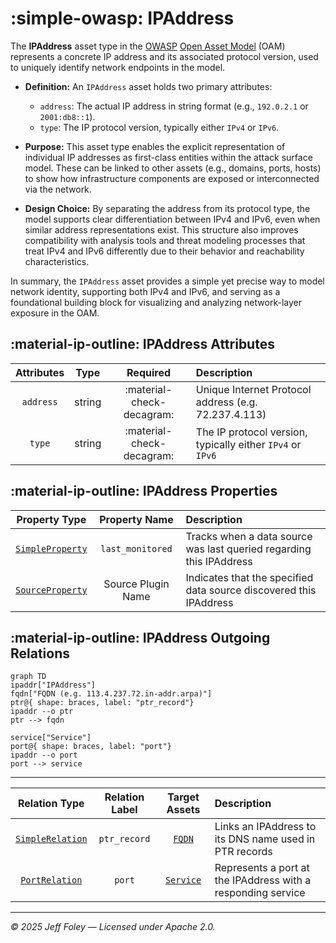 # :simple-owasp: IPAddress

The **IPAddress** asset type in the [OWASP](https://owasp.org) [Open Asset Model](https://github.com/owasp-amass/open-asset-model) (OAM) represents a concrete IP address and its associated protocol version, used to uniquely identify network endpoints in the model.

- **Definition:** An `IPAddress` asset holds two primary attributes:
  - `address`: The actual IP address in string format (e.g., `192.0.2.1` or `2001:db8::1`).
  - `type`: The IP protocol version, typically either `IPv4` or `IPv6`.

- **Purpose:** This asset type enables the explicit representation of individual IP addresses as first-class entities within the attack surface model. These can be linked to other assets (e.g., domains, ports, hosts) to show how infrastructure components are exposed or interconnected via the network.

- **Design Choice:** By separating the address from its protocol type, the model supports clear differentiation between IPv4 and IPv6, even when similar address representations exist. This structure also improves compatibility with analysis tools and threat modeling processes that treat IPv4 and IPv6 differently due to their behavior and reachability characteristics.

In summary, the `IPAddress` asset provides a simple yet precise way to model network identity, supporting both IPv4 and IPv6, and serving as a foundational building block for visualizing and analyzing network-layer exposure in the OAM.

## :material-ip-outline: IPAddress Attributes

| Attributes       | Type      | Required   | Description  |
| :--------------: | :-------: | :--------: | :----------- |
| `address` | string | :material-check-decagram: | Unique Internet Protocol address (e.g. 72.237.4.113) |
| `type` | string | :material-check-decagram: | The IP protocol version, typically either `IPv4` or `IPv6` |

## :material-ip-outline: IPAddress Properties

| Property Type       | Property Name       | Description   |
| :-----------------: | :-----------------: | :------------ |
| [`SimpleProperty`](../properties/simple_property.md) | `last_monitored` | Tracks when a data source was last queried regarding this IPAddress |
| [`SourceProperty`](../properties/source_property.md) | Source Plugin Name | Indicates that the specified data source discovered this IPAddress |

## :material-ip-outline: IPAddress Outgoing Relations

```mermaid
graph TD
ipaddr["IPAddress"]
fqdn["FQDN (e.g. 113.4.237.72.in-addr.arpa)"]
ptr@{ shape: braces, label: "ptr_record"}
ipaddr --o ptr
ptr --> fqdn

service["Service"]
port@{ shape: braces, label: "port"}
ipaddr --o port
port --> service
```

---

| Relation Type       | Relation Label     | Target Assets    | Description   |
| :-----------------: | :----------------: | :--------------: | :------------ |
| [`SimpleRelation`](../relations/simple_relation.md) | `ptr_record` | [`FQDN`](./fqdn.md) | Links an IPAddress to its DNS name used in PTR records |
| [`PortRelation`](../relations/port_relation.md) | `port` | [`Service`](./service.md) | Represents a port at the IPAddress with a responding service |

---

*© 2025 Jeff Foley — Licensed under Apache 2.0.*
